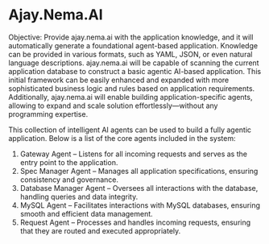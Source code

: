 # Ajay.Nema.AI
Objective:
Provide ajay.nema.ai with the application knowledge, and it will automatically generate a foundational agent-based application. Knowledge can be provided in various formats, such as YAML, JSON, or even natural language descriptions.
ajay.nema.ai will be capable of scanning the current application database to construct a basic agentic AI-based application. This initial framework can be easily enhanced and expanded with more sophisticated business logic and rules based on application requirements. Additionally, ajay.nema.ai will enable building application-specific agents, allowing to expand and scale solution effortlessly—without any programming expertise.

This collection of intelligent AI agents can be used to build a fully agentic application. Below is a list of the core agents included in the system:

1. Gateway Agent – Listens for all incoming requests and serves as the entry point to the application.
2. Spec Manager Agent – Manages all application specifications, ensuring consistency and governance.
3. Database Manager Agent – Oversees all interactions with the database, handling queries and data integrity.
4. MySQL Agent – Facilitates interactions with MySQL databases, ensuring smooth and efficient data management.
5. Request Agent – Processes and handles incoming requests, ensuring that they are routed and executed appropriately.

